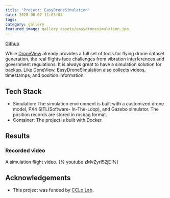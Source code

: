 ```yaml
---
title: 'Project: EasyDroneSimulation'
date: 2020-08-07 11:03:03
tags:
category: gallery
featured_image: gallery_assets/easydronesimulation.jpg
---
```


[Github](https://github.com/gogoalexy/EasyDroneSimulation)

While [DroneView](https://gogoalexy.github.io/2020/07/10/Project-DroneView/) already provides a full
 set of tools for flying drone dataset generation, the real flights face challenges from vibration 
interferences and government regulations. It is always great to have a simulation solution for 
backup. Like DoneView, EasyDroneSimulation also collects videos, timestamps, and position 
information.

## Tech Stack
* Simulation: The simulation environment is built with a customized drone model, PX4 SITL(Software-
In-The-Loop), and Gazebo simulator. The position records are stored in rosbag format.
* Container: The project is built with Docker.

## Results

### Recorded video
A simulation flight video.
{% youtube zMvZyrI52jE %}

## Acknowledgements
* This project was funded by [CCLo Lab](https://life.nthu.edu.tw/~lablcc/).
